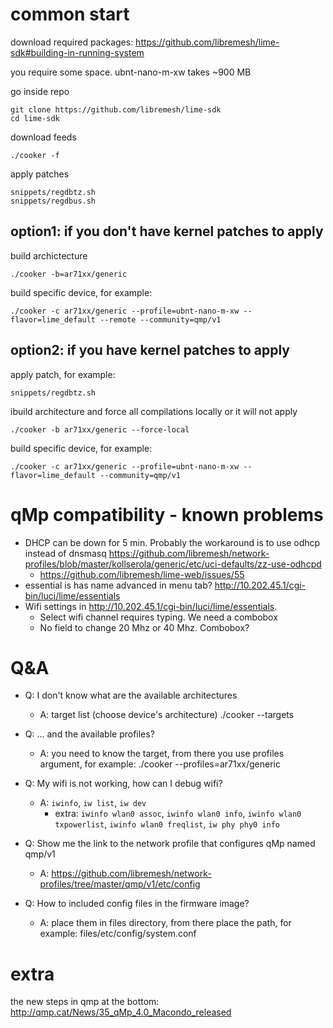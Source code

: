 # common start

download required packages: https://github.com/libremesh/lime-sdk#building-in-running-system

you require some space. ubnt-nano-m-xw takes ~900 MB

go inside repo

    git clone https://github.com/libremesh/lime-sdk
    cd lime-sdk

download feeds

    ./cooker -f

apply patches

    snippets/regdbtz.sh
    snippets/regdbus.sh

## option1: if you don't have kernel patches to apply

build archictecture

    ./cooker -b=ar71xx/generic

build specific device, for example:

    ./cooker -c ar71xx/generic --profile=ubnt-nano-m-xw --flavor=lime_default --remote --community=qmp/v1

## option2: if you have kernel patches to apply

apply patch, for example:

    snippets/regdbtz.sh

ibuild architecture and force all compilations locally or it will not apply

    ./cooker -b ar71xx/generic --force-local

build specific device, for example:

    ./cooker -c ar71xx/generic --profile=ubnt-nano-m-xw --flavor=lime_default --community=qmp/v1

# qMp compatibility - known problems

- DHCP can be down for 5 min. Probably the workaround is to use odhcp instead of dnsmasq https://github.com/libremesh/network-profiles/blob/master/kollserola/generic/etc/uci-defaults/zz-use-odhcpd
    - https://github.com/libremesh/lime-web/issues/55
- essential is has name advanced in menu tab? http://10.202.45.1/cgi-bin/luci/lime/essentials
- Wifi settings in http://10.202.45.1/cgi-bin/luci/lime/essentials.
    - Select wifi channel requires typing. We need a combobox
    - No field to change 20 Mhz or 40 Mhz. Combobox?

# Q&A

- Q: I don't know what are the available architectures
    - A: target list (choose device's architecture)
        ./cooker --targets

- Q: ... and the available profiles?
    - A: you need to know the target, from there you use profiles argument, for example:
        ./cooker --profiles=ar71xx/generic

- Q: My wifi is not working, how can I debug wifi?
    - A: `iwinfo`, `iw list`, `iw dev`
        - extra: `iwinfo wlan0 assoc`, `iwinfo wlan0 info`, `iwinfo wlan0 txpowerlist`, `iwinfo wlan0 freqlist`, `iw phy phy0 info`

- Q: Show me the link to the network profile that configures qMp named qmp/v1
    - A: https://github.com/libremesh/network-profiles/tree/master/qmp/v1/etc/config

- Q: How to included config files in the firmware image?
    - A: place them in files directory, from there place the path, for example: files/etc/config/system.conf

# extra

the new steps in qmp at the bottom: http://qmp.cat/News/35_qMp_4.0_Macondo_released

